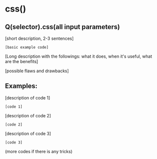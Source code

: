 # css()
## Q(selector).css(all input parameters)
[short description, 2-3 sentences]

```
[basic example code]
```

[Long description with the followings: what it does, when it's useful, what are the benefits]

[possible flaws and drawbacks]

## Examples:
[description of code 1]
```
[code 1]
```

[description of code 2]
```
[code 2]
```

[description of code 3]
```
[code 3]
```

(more codes if there is any tricks)
